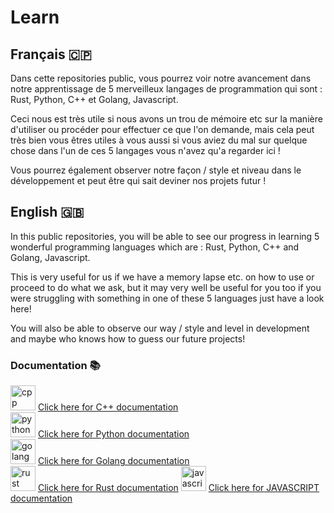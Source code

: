 # Learn

## Français 🇨🇵

Dans cette repositories public, vous pourrez voir notre avancement dans notre apprentissage de 5 merveilleux langages de programmation qui sont : Rust, Python, C++ et Golang, Javascript. 

Ceci nous est très utile si nous avons un trou de mémoire etc sur la manière d'utiliser ou procéder pour effectuer ce que l'on demande, mais cela peut très bien vous êtres utiles à vous aussi si vous aviez du mal sur quelque chose dans l'un de ces 5 langages vous n'avez qu'a regarder ici !

Vous pourrez également observer notre façon / style et niveau dans le développement et peut être qui sait deviner nos projets futur !

## English 🇬🇧

In this public repositories, you will be able to see our progress in learning 5 wonderful programming languages which are : Rust, Python, C++ and Golang, Javascript. 

This is very useful for us if we have a memory lapse etc. on how to use or proceed to do what we ask, but it may very well be useful for you too if you were struggling with something in one of these 5 languages just have a look here!

You will also be able to observe our way / style and level in development and maybe who knows how to guess our future projects!

### Documentation 📚

<img src="https://devicons.github.io/devicon/devicon.git/icons/cplusplus/cplusplus-original.svg" alt="cpp" width="40" height="40"/>  [Click here for C++ documentation](https://devdocs.io/cpp/)            
<img src="https://devicons.github.io/devicon/devicon.git/icons/python/python-original.svg" alt="python" width="40" height="40"/>  [Click here for Python documentation](https://docs.python.org/3/index.html)  
<img src="https://devicons.github.io/devicon/devicon.git/icons/go/go-original.svg" alt="golang" width="40" height="40"/>  [Click here for Golang documentation](https://golang.org/doc/)  
<img src="https://devicons.github.io/devicon/devicon.git/icons/rust/rust-plain.svg" alt="rust" width="40" height="40"/>  [Click here for Rust documentation](https://www.rust-lang.org/learn)
<img src="https://devicons.github.io/devicon/devicon.git/icons/javascript/javascript-original.svg" alt="javascript" width="40" height="40"/>  [Click here for JAVASCRIPT documentation](https://developer.mozilla.org/en/docs/Web/JavaScript)
